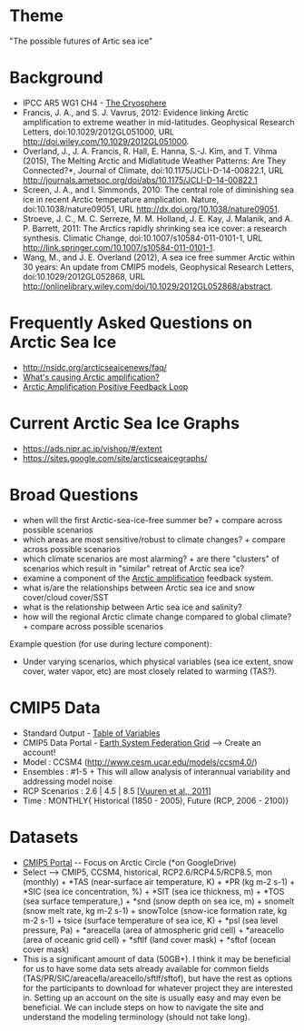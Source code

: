 Theme
======
"The possible futures of Artic sea ice"

Background
=======
+ IPCC AR5 WG1 CH4 - [The Cryosphere](http://www.ipcc.ch/pdf/assessment-report/ar5/wg1/WG1AR5_Chapter04_FINAL.pdf)
+ Francis, J. A., and S. J. Vavrus, 2012: Evidence linking Arctic amplification to extreme
weather in mid-latitudes. Geophysical Research Letters, doi:10.1029/2012GL051000, URL http://doi.wiley.com/10.1029/2012GL051000.
+ Overland, J., J. A. Francis, R. Hall, E. Hanna, S.-J. Kim, and T. Vihma (2015), The Melting Arctic and Midlatitude Weather Patterns: Are They Connected?*, Journal of Climate, doi:10.1175/JCLI-D-14-00822.1, URL http://journals.ametsoc.org/doi/abs/10.1175/JCLI-D-14-00822.1
+ Screen, J. A., and I. Simmonds, 2010: The central role of diminishing sea ice in recent Arctic
temperature amplication. Nature, doi:10.1038/nature09051, URL
http://dx.doi.org/10.1038/nature09051.
+ Stroeve, J. C., M. C. Serreze, M. M. Holland, J. E. Kay, J. Malanik, and A. P. Barrett,
2011: The Arctics rapidly shrinking sea ice cover: a research synthesis. Climatic Change, doi:10.1007/s10584-011-0101-1, URL http://link.springer.com/10.1007/s10584-011-0101-1.
+ Wang, M., and J. E. Overland (2012), A sea ice free summer Arctic within 30 years: An update from CMIP5 models, Geophysical Research Letters, doi:10.1029/2012GL052868, URL http://onlinelibrary.wiley.com/doi/10.1029/2012GL052868/abstract.

Frequently Asked Questions on Arctic Sea Ice
=======
+ http://nsidc.org/arcticseaicenews/faq/
+ [What's causing Arctic amplification?](https://www.skepticalscience.com/Melting-ice-isnt-warming-Arctic.htm)
+ [Arctic Amplification Positive Feedback Loop](http://www.grida.no/graphicslib/detail/climate-feedbacks-the-connectivity-of-the-positive-icesnow-albedo-feedback-terrestrial-snow-and-vegetation-feedbacks-and-the-negative-cloudradiat_5eb0)

Current Arctic Sea Ice Graphs
=======
+ https://ads.nipr.ac.jp/vishop/#/extent
+ https://sites.google.com/site/arcticseaicegraphs/

Broad Questions
=======
+ when will the first Arctic-sea-ice-free summer be?
      + compare across possible scenarios
+ which areas are most sensitive/robust to climate changes?
      + compare across possible scenarios
+ which climate scenarios are most alarming?
      + are there "clusters" of scenarios which result in "similar" retreat of Arctic sea ice?
+ examine a component of the [Arctic amplification](https://en.wikipedia.org/wiki/Polar_amplification) feedback system.
+ what is/are the relationships between Arctic sea ice and snow cover/cloud cover/SST
+ what is the relationship between Artic sea ice and salinity?
+ how will the regional Arctic climate change compared to global climate?
      + compare across possible scenarios

Example question (for use during lecture component):
+ Under varying scenarios, which physical variables (sea ice extent, snow cover, water vapor, etc) are most closely related to warming (TAS?).
   
CMIP5 Data
=======
+ Standard Output - [Table of Variables](http://cmip-pcmdi.llnl.gov/cmip5/docs/standard_output.pdf) 
+ CMIP5 Data Portal - [Earth System Federation Grid](https://pcmdi.llnl.gov/projects/esgf-llnl/) --> Create an account!
+ Model : CCSM4 (http://www.cesm.ucar.edu/models/ccsm4.0/)
+ Ensembles : #1-5
      + This will allow analysis of interannual variability and addressing model noise
+ RCP Scenarios : 2.6 | 4.5 | 8.5 [[Vuuren et al., 2011]](http://link.springer.com/article/10.1007/s10584-011-0148-z%20/fulltext.html)
+ Time : MONTHLY{ Historical (1850 - 2005), Future (RCP, 2006 - 2100)}

Datasets
=======
+ [CMIP5 Portal](https://pcmdi.llnl.gov/search/cmip5/) -- Focus on Arctic Circle (*on GoogleDrive)
+ Select --> CMIP5, CCSM4, historical, RCP2.6/RCP4.5/RCP8.5, mon (monthly)
      + *TAS (near-surface air temperature, K)
      + *PR (kg m-2 s-1)
      + *SIC (sea ice concentration, %)
      + *SIT (sea ice thickness, m)
      + *TOS (sea surface temperature,)
      + *snd (snow depth on sea ice, m)
      + snomelt (snow melt rate, kg m-2 s-1)
      + snowToIce (snow-ice formation rate, kg m-2 s-1)
      + tsice (surface temperature of sea ice, K)
      + *psl (sea level pressure, Pa)
      + *areacella (area of atmospheric grid cell) 
      + *areacello (area of oceanic grid cell)
      + *sftlf (land cover mask)
      + *sftof (ocean cover mask)
+ This is a significant amount of data (50GB+). I think it may be beneficial for us to have some data sets already available for common fields (TAS/PR/SIC/areacella/areacello/sftlf/sftof), but have the rest as options for the participants to download for whatever project they are interested in. Setting up an account on the site is usually easy and may even be beneficial. We can include steps on how to navigate the site and understand the modeling terminology (should not take long).
